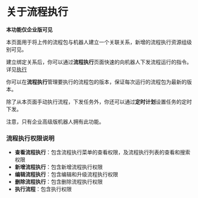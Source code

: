# 关于流程执行
**本功能仅企业版可见**

本页面用于将上传的流程包与机器人建立一个关联关系，新增的流程执行资源组级别可见。

建立绑定关系后，你可以通过**流程执行**页面快速的向机器人下发流程运行的指令。详见[执行](\runProcess.md)

你可以在**流程执行**管理要执行的流程包的版本，保证每次运行的流程包为最新的版本。

除了从本页面手动执行流程，下发任务外，你还可以通过**定时计划**设置任务的定时下发。

注意，只有企业高级版机器人拥有此功能。

### 流程执行权限说明
- **查看流程执行**：包含流程执行菜单的查看权限，及流程执行列表的查看和搜索权限
- **新增流程执行**：包含新增流程执行权限
- **编辑流程执行**：包含编辑和升级流程执行权限
- **删除流程执行**：包含删除流程执行权限
- **执行流程**：包含执行权限